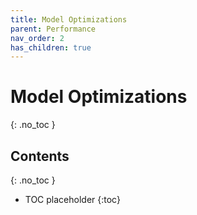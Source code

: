 ```yaml
---
title: Model Optimizations
parent: Performance
nav_order: 2
has_children: true
---
```


# Model Optimizations
{: .no_toc }

## Contents
{: .no_toc }

* TOC placeholder
{:toc}